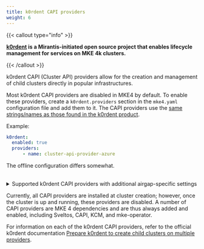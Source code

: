 ```yaml
---
title: k0rdent CAPI providers
weight: 6
---
```


{{< callout type="info" >}}

**[k0rdent](https://k0rdent.io) is a Mirantis-initiated open source project that enables lifecycle management for services on MKE 4k clusters.**

{{< /callout >}}

k0rdent CAPI (Cluster API) providers allow for the creation and management of
child clusters directly in popular infrastructures.

Most k0rdent CAPI providers are disabled in MKE4 by default. To
enable these providers, create a `k0rdent.providers` section in the `mke4.yaml`
configuration file and add them to it. The CAPI providers use the [same
strings/names as those found in the k0rdent
product](https://github.com/k0rdent/kcm?tab=readme-ov-file#extended-management-configuration).

Example:

```yaml
k0rdent:
  enabled: true
  providers:
      - name: cluster-api-provider-azure
```

The offline configuration differs somewhat.
<br><br>

<details>

<summary>Supported k0rdent CAPI providers with additional airgap-specific settings</summary>

```yaml
k0rdent:
  enabled: true
  providers:
    - name: k0smotron-bootstrap
      config:
        images:
          k0smotronManager:
            repo: <registry-address>/<registry-project-path>
          kubeRbacProxyKubeRbacProxy:
            repo: <registry-address>/<registry-project-path>
    - name: k0smotron-control-plane
      config:
        images:
          k0smotronManager:
            repo: <registry-address>/<registry-project-path>
          kubeRbacProxyKubeRbacProxy:
            repo: <registry-address>/<registry-project-path>
    - name: k0smotron-infrastructure
      config:
        images:
          k0smotronManager:
            repo: <registry-address>/<registry-project-path>
          kubeRbacProxyKubeRbacProxy:
            repo: <registry-address>/<registry-project-path>
    - name: cluster-api-provider-aws
      config:
        images:
          clusterApiAwsControllerManager:
            repo: <registry-address>/<registry-project-path>
    - name: cluster-api-provider-azure
      config:
        images:
          azureserviceoperatorManager:
            repo: <registry-address>/<registry-project-path>
          clusterApiAzureControllerManager:
            repo: <registry-address>/<registry-project-path>
    - name: cluster-api-provider-openstack
      config:
        images:
          capiOpenstackControllerManager:
            repo: <registry-address>/<registry-project-path>
    - name: cluster-api-provider-vsphere
      config:
        images:
          clusterApiVsphereControllerManager:
            repo: <registry-address>/<registry-project-path>
```
</details>

Currently, all CAPI providers are installed at cluster creation; however,
once the cluster is up and running, these providers are disabled. A number of
CAPI providers are MKE 4 dependencies and are thus always added and enabled,
including Sveltos, CAPI, KCM, and mke-operator.

For information on each of the k0rdent CAPI providers, refer to the official
k0rdent documentation [Prepare k0rdent to create child clusters on multiple
providers](https://docs.k0rdent.io/v0.3.0/admin/installation/prepare-mgmt-cluster/?h=providers#prepare-k0rdent-to-create-child-clusters-on-multiple-providers).
